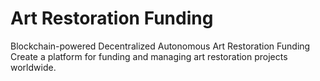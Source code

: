 # Art Restoration Funding
Blockchain-powered Decentralized Autonomous Art Restoration Funding Create a platform for funding and managing art restoration projects worldwide.
